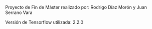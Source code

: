 Proyecto de Fin de Máster realizado por: Rodrigo Díaz Morón y Juan Serrano Vara

Versión de Tensorflow utilizada: 2.2.0
